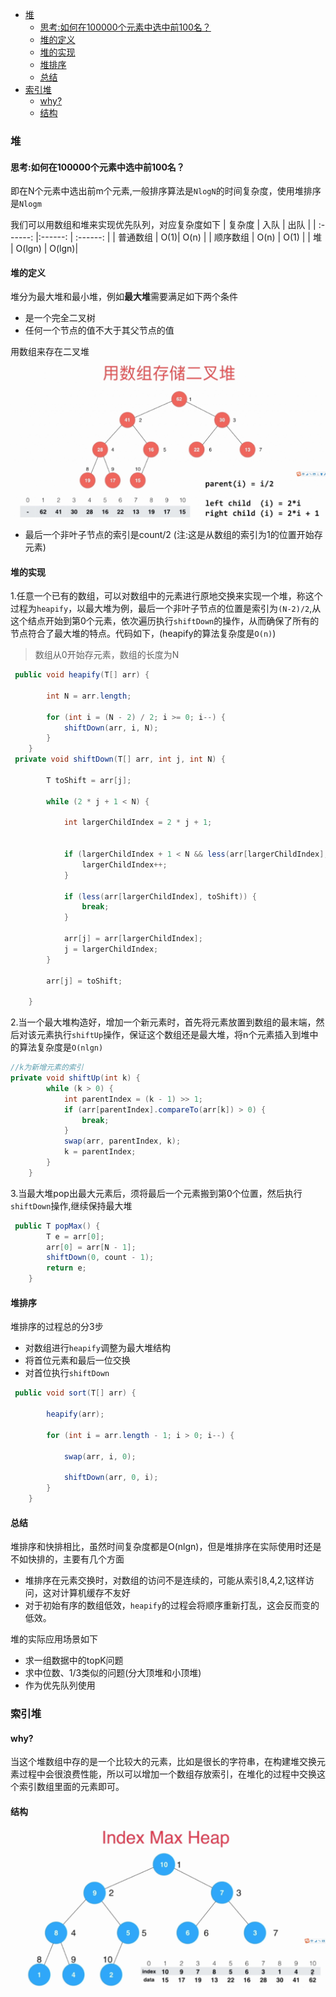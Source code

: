 <!-- TOC -->

- [堆](#堆)
    - [思考:如何在100000个元素中选中前100名？](#思考如何在100000个元素中选中前100名)
    - [堆的定义](#堆的定义)
    - [堆的实现](#堆的实现)
    - [堆排序](#堆排序)
    - [总结](#总结)
- [索引堆](#索引堆)
    - [why?](#why)
    - [结构](#结构)

<!-- /TOC -->

### 堆
#### 思考:如何在100000个元素中选中前100名？
即在N个元素中选出前m个元素,一般排序算法是`NlogN`的时间复杂度，使用堆排序是`Nlogm`   

我们可以用数组和堆来实现优先队列，对应复杂度如下
| 复杂度 | 入队 | 出队 |
| :------: |:------: | :------: |
| 普通数组 | O(1)| O(n) |
| 顺序数组 | O(n) | O(1) |
| 堆 | O(lgn) | O(lgn)|


#### 堆的定义
堆分为最大堆和最小堆，例如**最大堆**需要满足如下两个条件
- 是一个完全二叉树
- 任何一个节点的值不大于其父节点的值

用数组来存在二叉堆   
![](pics/2020-02-26-21-23-16.png)
- 最后一个非叶子节点的索引是count/2  (注:这是从数组的索引为1的位置开始存元素)


#### 堆的实现
1.任意一个已有的数组，可以对数组中的元素进行原地交换来实现一个堆，称这个过程为`heapify`，以最大堆为例，最后一个非叶子节点的位置是索引为`(N-2)/2`,从这个结点开始到第0个元素，依次遍历执行`shiftDown`的操作，从而确保了所有的节点符合了最大堆的特点。代码如下，(heapify的算法复杂度是`O(n)`)
> 数组从0开始存元素，数组的长度为N
```java
 public void heapify(T[] arr) {

        int N = arr.length;

        for (int i = (N - 2) / 2; i >= 0; i--) {
            shiftDown(arr, i, N);
        }
    }
 private void shiftDown(T[] arr, int j, int N) {

        T toShift = arr[j];

        while (2 * j + 1 < N) {

            int largerChildIndex = 2 * j + 1;


            if (largerChildIndex + 1 < N && less(arr[largerChildIndex], arr[largerChildIndex + 1])) {
                largerChildIndex++;
            }

            if (less(arr[largerChildIndex], toShift)) {
                break;
            }

            arr[j] = arr[largerChildIndex];
            j = largerChildIndex;
        }

        arr[j] = toShift;

    }
```
2.当一个最大堆构造好，增加一个新元素时，首先将元素放置到数组的最末端，然后对该元素执行`shiftUp`操作，保证这个数组还是最大堆，将n个元素插入到堆中的算法复杂度是`O(nlgn)`  

``` java
//k为新增元素的索引
private void shiftUp(int k) {
        while (k > 0) {
            int parentIndex = (k - 1) >> 1;
            if (arr[parentIndex].compareTo(arr[k]) > 0) {
                break;
            }
            swap(arr, parentIndex, k);
            k = parentIndex;
        }
    }
```
3.当最大堆pop出最大元素后，须将最后一个元素搬到第0个位置，然后执行`shiftDown`操作,继续保持最大堆
``` java
 public T popMax() {
        T e = arr[0];
        arr[0] = arr[N - 1];
        shiftDown(0, count - 1);
        return e;
    }
```



#### 堆排序
堆排序的过程总的分3步
- 对数组进行`heapify`调整为最大堆结构
- 将首位元素和最后一位交换
- 对首位执行`shiftDown`

``` java
 public void sort(T[] arr) {

        heapify(arr);

        for (int i = arr.length - 1; i > 0; i--) {

            swap(arr, i, 0);

            shiftDown(arr, 0, i);
        }
    }
```
#### 总结
堆排序和快排相比，虽然时间复杂度都是O(nlgn)，但是堆排序在实际使用时还是不如快排的，主要有几个方面
- 堆排序在元素交换时，对数组的访问不是连续的，可能从索引8,4,2,1这样访问，这对计算机缓存不友好
- 对于初始有序的数组低效，`heapify`的过程会将顺序重新打乱，这会反而变的低效。    

堆的实际应用场景如下
- 求一组数据中的topK问题
- 求中位数、1/3类似的问题(分大顶堆和小顶堆)
- 作为优先队列使用

### 索引堆
#### why?
当这个堆数组中存的是一个比较大的元素，比如是很长的字符串，在构建堆交换元素过程中会很浪费性能，所以可以增加一个数组存放索引，在堆化的过程中交换这个索引数组里面的元素即可。
#### 结构
![](pics/2020-02-29-22-33-28.png)